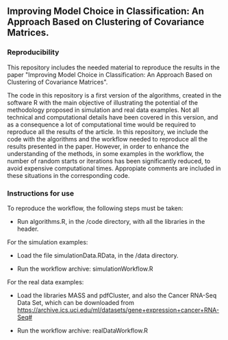 ## Improving Model Choice in Classification: An Approach Based on Clustering of Covariance Matrices.

### Reproducibility

This repository includes the needed material to reproduce the results in the paper "Improving Model Choice in Classification: An Approach Based on Clustering of Covariance Matrices". 

The code in this repository is a first version of the algorithms, created in the software R with the main objective of illustrating the potential of the methodology proposed in simulation and real data examples.  Not all technical and computational details have been covered in this version, and as a consequence a lot of computational time would be required to reproduce all the results of the article. In this repository, we include the code with the algorithms and the workflow needed to reproduce all the results presented in the paper. However, in order to enhance the understanding of the methods, in some examples in the workflow, the number of random starts or iterations has been significantly reduced, to avoid expensive computational times. Appropiate comments are included in these situations in the corresponding code.

### Instructions for use

To reproduce the workflow, the following steps must be taken:

- Run algorithms.R, in the /code directory, with all the libraries in the header. 

For the simulation examples:

-  Load the file simulationData.RData, in the /data directory.

- Run the workflow archive: simulationWorkflow.R

For the real data examples:

-  Load the libraries MASS and pdfCluster, and also the Cancer RNA-Seq Data Set, which can be downloaded from
https://archive.ics.uci.edu/ml/datasets/gene+expression+cancer+RNA-Seq#

- Run the workflow archive: realDataWorkflow.R







